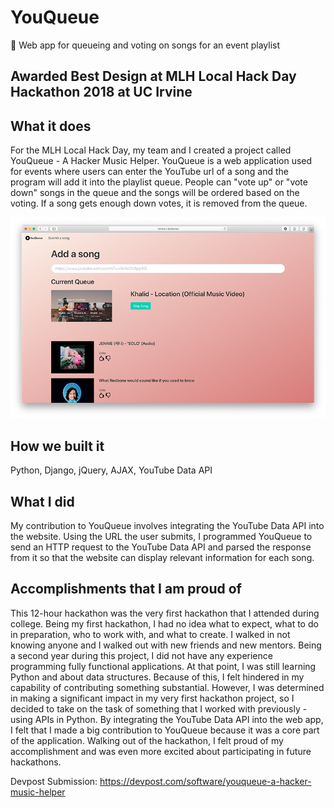 # YouQueue
🎵 Web app for queueing and voting on songs for an event playlist

Awarded Best Design at MLH Local Hack Day Hackathon 2018 at UC Irvine
---

## What it does
For the MLH Local Hack Day, my team and I created a project called YouQueue - A Hacker Music Helper. YouQueue is a web application used for events where users can enter the YouTube url of a song and the program will add it into the playlist queue. People can "vote up" or "vote down" songs in the queue and the songs will be ordered based on the voting. If a song gets enough down votes, it is removed from the queue.

![alt text](https://github.com/iabbaali/YouQueue/blob/master/demo.png)

## How we built it
Python, Django, jQuery, AJAX, YouTube Data API

## What I did
My contribution to YouQueue involves integrating the YouTube Data API into the website. Using the URL the user submits, I programmed YouQueue to send an HTTP request to the YouTube Data API and parsed the response from it so that the website can display relevant information for each song.

## Accomplishments that I am proud of
This 12-hour hackathon was the very first hackathon that I attended during college. Being my first hackathon, I had no idea what to expect, what to do in preparation, who to work with, and what to create. I walked in not knowing anyone and I walked out with new friends and new mentors. Being a second year during this project, I did not have any experience programming fully functional applications. At that point, I was still learning Python and about data structures. Because of this, I felt hindered in my capability of contributing something substantial. However, I was determined in making a significant impact in my very first hackathon project, so I decided to take on the task of something that I worked with previously - using APIs in Python. By integrating the YouTube Data API into the web app, I felt that I made a big contribution to YouQueue because it was a core part of the application. Walking out of the hackathon, I felt proud of my accomplishment and was even more excited about participating in future hackathons.

Devpost Submission: https://devpost.com/software/youqueue-a-hacker-music-helper
